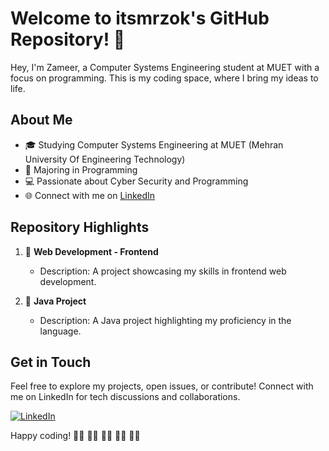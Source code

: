 # Welcome to itsmrzok's GitHub Repository! 👋

Hey, I'm Zameer, a Computer Systems Engineering student at MUET with a focus on programming. This is my coding space, where I bring my ideas to life.

## About Me
- 🎓 Studying Computer Systems Engineering at MUET (Mehran University Of Engineering Technology)
- 📘 Majoring in Programming
- 💻 Passionate about Cyber Security and Programming
- 🌐 Connect with me on [LinkedIn](https://www.linkedin.com/in/zameer-abbas-739a49221/)

## Repository Highlights
1. 🚀 **Web Development - Frontend**
   - Description: A project showcasing my skills in frontend web development.

2. 🐍 **Java Project**
   - Description: A Java project highlighting my proficiency in the language.


## Get in Touch
Feel free to explore my projects, open issues, or contribute! Connect with me on LinkedIn for tech discussions and collaborations.

[![LinkedIn](https://img.shields.io/badge/LinkedIn-Connect-blue)](https://www.linkedin.com/in/zameer-abbas-739a49221/)

Happy coding! 🚀✨
🚀✨
🚀✨
🚀✨
🚀✨

